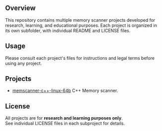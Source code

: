 ## Overview
This repository contains multiple memory scanner projects developed for research, learning, and educational purposes.
Each project is organized in its own subfolder, with individual README and LICENSE files.

## Usage
Please consult each project's files for instructions and legal terms before using any project.

## Projects
- [memscanner-c++-linux-64b](/memscanner-c++-linux) C++ Memory scanner.


## License
All projects are for **research and learning purposes only**.  
See individual LICENSE files in each subproject for details.
